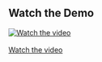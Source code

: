 ## Watch the Demo

[![Watch the video](https://img.youtube.com/vi/QDevdEF68Uc/hqdefault.jpg)](https://www.youtube.com/watch?v=QDevdEF68Uc) <br> <br>
[Watch the video](https://www.youtube.com/watch?v=QDevdEF68Uc)
